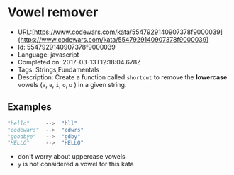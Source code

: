 # Vowel remover

 - URL:[https://www.codewars.com/kata/5547929140907378f9000039](https://www.codewars.com/kata/5547929140907378f9000039)
 - Id: 5547929140907378f9000039
 - Language: javascript
 - Completed on: 2017-03-13T12:18:04.678Z
 - Tags: Strings,Fundamentals
 - Description:
Create a function called `shortcut` to remove the **lowercase** vowels (`a`, `e`, `i`, `o`, `u` ) in a given string.

## Examples

```python
"hello"     -->  "hll"
"codewars"  -->  "cdwrs"
"goodbye"   -->  "gdby"
"HELLO"     -->  "HELLO"
```

* don't worry about uppercase vowels
* `y` is not considered a vowel for this kata
